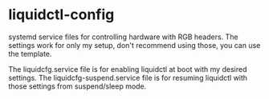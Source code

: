 # liquidctl-config
systemd service files for controlling hardware with RGB headers.
The settings work for only my setup, don't recommend using those, you can use the template.

The liquidcfg.service file is for enabling liquidctl at boot with my desired settings.
The liquidcfg-suspend.service file is for resuming liquidctl with those settings from suspend/sleep mode.
